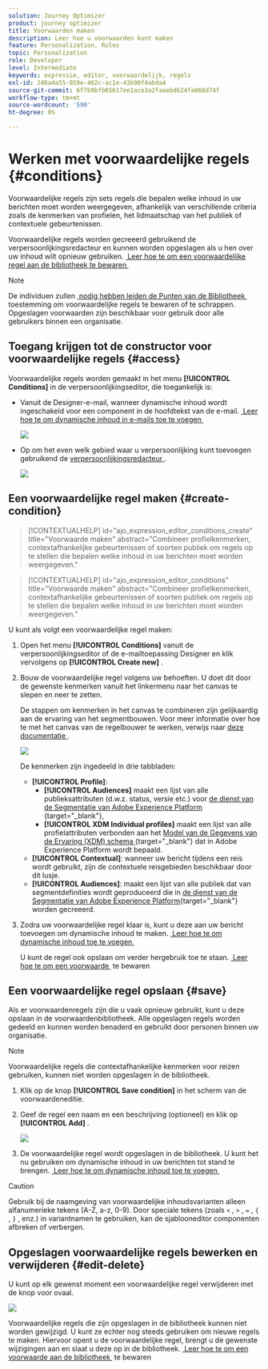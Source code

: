 ```yaml
---
solution: Journey Optimizer
product: journey optimizer
title: Voorwaarden maken
description: Leer hoe u voorwaarden kunt maken
feature: Personalization, Rules
topic: Personalization
role: Developer
level: Intermediate
keywords: expressie, editor, voorwaardelijk, regels
exl-id: 246a4a55-059e-462c-ac1e-43b90f4abda4
source-git-commit: 6f7b9bfb65617ee1ace3a2faaebdb24fa068d74f
workflow-type: tm+mt
source-wordcount: '590'
ht-degree: 0%

---
```


# Werken met voorwaardelijke regels {#conditions}

Voorwaardelijke regels zijn sets regels die bepalen welke inhoud in uw berichten moet worden weergegeven, afhankelijk van verschillende criteria zoals de kenmerken van profielen, het lidmaatschap van het publiek of contextuele gebeurtenissen.

Voorwaardelijke regels worden gecreeerd gebruikend de verpersoonlijkingsredacteur en kunnen worden opgeslagen als u hen over uw inhoud wilt opnieuw gebruiken. [&#x200B; Leer hoe te om een voorwaardelijke regel aan de bibliotheek te bewaren &#x200B;](#save)

>[!NOTE]
>
>De individuen zullen [&#x200B; nodig hebben leiden de Punten van de Bibliotheek &#x200B;](../administration/ootb-product-profiles.md) toestemming om voorwaardelijke regels te bewaren of te schrappen. Opgeslagen voorwaarden zijn beschikbaar voor gebruik door alle gebruikers binnen een organisatie.

## Toegang krijgen tot de constructor voor voorwaardelijke regels {#access}

Voorwaardelijke regels worden gemaakt in het menu **[!UICONTROL Conditions]** in de verpersoonlijkingseditor, die toegankelijk is:

* Vanuit de Designer-e-mail, wanneer dynamische inhoud wordt ingeschakeld voor een component in de hoofdtekst van de e-mail. [&#x200B; Leer hoe te om dynamische inhoud in e-mails toe te voegen &#x200B;](dynamic-content.md#emails)

  ![](assets/conditions-access-email.png)

* Op om het even welk gebied waar u verpersoonlijking kunt toevoegen gebruikend de [&#x200B; verpersoonlijkingsredacteur &#x200B;](personalization-build-expressions.md).

  ![](assets/conditions-access-editor.png)

## Een voorwaardelijke regel maken {#create-condition}

>[!CONTEXTUALHELP]
>id="ajo_expression_editor_conditions_create"
>title="Voorwaarde maken"
>abstract="Combineer profielkenmerken, contextafhankelijke gebeurtenissen of soorten publiek om regels op te stellen die bepalen welke inhoud in uw berichten moet worden weergegeven."

>[!CONTEXTUALHELP]
>id="ajo_expression_editor_conditions"
>title="Voorwaarde maken"
>abstract="Combineer profielkenmerken, contextafhankelijke gebeurtenissen of soorten publiek om regels op te stellen die bepalen welke inhoud in uw berichten moet worden weergegeven."

U kunt als volgt een voorwaardelijke regel maken:

1. Open het menu **[!UICONTROL Conditions]** vanuit de verpersoonlijkingseditor of de e-mailtoepassing Designer en klik vervolgens op **[!UICONTROL Create new]** .

1. Bouw de voorwaardelijke regel volgens uw behoeften. U doet dit door de gewenste kenmerken vanuit het linkermenu naar het canvas te slepen en neer te zetten.

   De stappen om kenmerken in het canvas te combineren zijn gelijkaardig aan de ervaring van het segmentbouwen. Voor meer informatie over hoe te met het canvas van de regelbouwer te werken, verwijs naar [&#x200B; deze documentatie &#x200B;](https://experienceleague.adobe.com/docs/experience-platform/segmentation/ui/segment-builder.html?lang=nl-NL#rule-builder-canvas).

   ![](assets/conditions-create.png)

   De kenmerken zijn ingedeeld in drie tabbladen:

   * **[!UICONTROL Profile]**:
      * **[!UICONTROL Audiences]** maakt een lijst van alle publieksattributen (d.w.z. status, versie etc.) voor [&#x200B; de dienst van de Segmentatie van Adobe Experience Platform &#x200B;](https://experienceleague.adobe.com/docs/experience-platform/segmentation/home.html?lang=nl-NL){target="_blank"},
      * **[!UICONTROL XDM Individual profiles]** maakt een lijst van alle profielattributen verbonden aan het [&#x200B; Model van de Gegevens van de Ervaring (XDM) schema &#x200B;](https://experienceleague.adobe.com/docs/experience-platform/xdm/home.html?lang=nl){target="_blank"} dat in Adobe Experience Platform wordt bepaald.
   * **[!UICONTROL Contextual]**: wanneer uw bericht tijdens een reis wordt gebruikt, zijn de contextuele reisgebieden beschikbaar door dit lusje.
   * **[!UICONTROL Audiences]**: maakt een lijst van alle publiek dat van segmentdefinities wordt geproduceerd die in [&#x200B; de dienst van de Segmentatie van Adobe Experience Platform &#x200B;](https://experienceleague.adobe.com/docs/experience-platform/segmentation/home.html?lang=nl-NL){target="_blank"} worden gecreeerd.

1. Zodra uw voorwaardelijke regel klaar is, kunt u deze aan uw bericht toevoegen om dynamische inhoud te maken. [&#x200B; Leer hoe te om dynamische inhoud toe te voegen &#x200B;](dynamic-content.md)

   U kunt de regel ook opslaan om verder hergebruik toe te staan. [&#x200B; Leer hoe te om een voorwaarde &#x200B;](#save) te bewaren

## Een voorwaardelijke regel opslaan {#save}

Als er voorwaardenregels zijn die u vaak opnieuw gebruikt, kunt u deze opslaan in de voorwaardenbibliotheek. Alle opgeslagen regels worden gedeeld en kunnen worden benaderd en gebruikt door personen binnen uw organisatie.

>[!NOTE]
>
>Voorwaardelijke regels die contextafhankelijke kenmerken voor reizen gebruiken, kunnen niet worden opgeslagen in de bibliotheek.

1. Klik op de knop **[!UICONTROL Save condition]** in het scherm van de voorwaardeneditie.

1. Geef de regel een naam en een beschrijving (optioneel) en klik op **[!UICONTROL Add]** .

   ![](assets/conditions-name-description.png)

1. De voorwaardelijke regel wordt opgeslagen in de bibliotheek. U kunt het nu gebruiken om dynamische inhoud in uw berichten tot stand te brengen. [&#x200B; Leer hoe te om dynamische inhoud toe te voegen &#x200B;](dynamic-content.md)


>[!CAUTION]
>
>Gebruik bij de naamgeving van voorwaardelijke inhoudsvarianten alleen alfanumerieke tekens (A-Z, a-z, 0-9). Door speciale tekens (zoals `<` , `>` , `=` , `{` , `}` , enz.) in variantnamen te gebruiken, kan de sjablooneditor componenten afbreken of verbergen.

## Opgeslagen voorwaardelijke regels bewerken en verwijderen {#edit-delete}

U kunt op elk gewenst moment een voorwaardelijke regel verwijderen met de knop voor ovaal.

![](assets/conditions-open.png)

Voorwaardelijke regels die zijn opgeslagen in de bibliotheek kunnen niet worden gewijzigd. U kunt ze echter nog steeds gebruiken om nieuwe regels te maken. Hiervoor opent u de voorwaardelijke regel, brengt u de gewenste wijzigingen aan en slaat u deze op in de bibliotheek. [&#x200B; Leer hoe te om een voorwaarde aan de bibliotheek &#x200B;](#save) te bewaren
